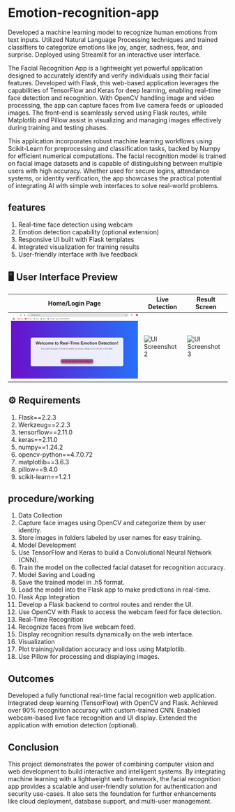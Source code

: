 # Emotion-recognition-app
Developed a machine learning model to recognize human emotions from text inputs. Utilized Natural Language Processing techniques and trained classifiers to categorize emotions like joy, anger, sadness, fear, and surprise. Deployed using Streamlit for an interactive user interface.

The Facial Recognition App is a lightweight yet powerful application designed to accurately identify and verify individuals using their facial features. Developed with Flask, this web-based application leverages the capabilities of TensorFlow and Keras for deep learning, enabling real-time face detection and recognition. With OpenCV handling image and video processing, the app can capture faces from live camera feeds or uploaded images. The front-end is seamlessly served using Flask routes, while Matplotlib and Pillow assist in visualizing and managing images effectively during training and testing phases.

This application incorporates robust machine learning workflows using Scikit-Learn for preprocessing and classification tasks, backed by Numpy for efficient numerical computations. The facial recognition model is trained on facial image datasets and is capable of distinguishing between multiple users with high accuracy. Whether used for secure logins, attendance systems, or identity verification, the app showcases the practical potential of integrating AI with simple web interfaces to solve real-world problems.

## features
1) Real-time face detection using webcam
2) Emotion detection capability (optional extension)
3) Responsive UI built with Flask templates
4) Integrated visualization for training results
5) User-friendly interface with live feedback

## 🖥️ User Interface Preview

| Home/Login Page | Live Detection | Result Screen |
|-----------------|----------------|----------------|
| ![UI Screenshot 1](https://github.com/profitter261/Emotion-recognition-app/blob/main/User%20interface%20images/Screenshot%202025-03-17%20111548.png) | ![UI Screenshot 2](./WhatsApp%20Image%202025-03-17%20at%2011.19.32_038cd37b.jpg) | ![UI Screenshot 3](./image.png) |

## ⚙️ Requirements

1) Flask==2.2.3
2) Werkzeug==2.2.3
3) tensorflow==2.11.0
4) keras==2.11.0
5) numpy==1.24.2
6) opencv-python==4.7.0.72
7) matplotlib==3.6.3
8) pillow==9.4.0
9) scikit-learn==1.2.1

## procedure/working

1) Data Collection
2) Capture face images using OpenCV and categorize them by user identity.
3) Store images in folders labeled by user names for easy training.
4) Model Development
5) Use TensorFlow and Keras to build a Convolutional Neural Network (CNN).
6) Train the model on the collected facial dataset for recognition accuracy.
7) Model Saving and Loading
8) Save the trained model in .h5 format.
9) Load the model into the Flask app to make predictions in real-time.
10) Flask App Integration
11) Develop a Flask backend to control routes and render the UI.
12) Use OpenCV with Flask to access the webcam feed for face detection.
13) Real-Time Recognition
14) Recognize faces from live webcam feed.
15) Display recognition results dynamically on the web interface.
16) Visualization
17) Plot training/validation accuracy and loss using Matplotlib.
18) Use Pillow for processing and displaying images.

## Outcomes

Developed a fully functional real-time facial recognition web application.
Integrated deep learning (TensorFlow) with OpenCV and Flask.
Achieved over 90% recognition accuracy with custom-trained CNN.
Enabled webcam-based live face recognition and UI display.
Extended the application with emotion detection (optional).

## Conclusion

This project demonstrates the power of combining computer vision and web development to build interactive and intelligent systems. By integrating machine learning with a lightweight web framework, the facial recognition app provides a scalable and user-friendly solution for authentication and security use-cases. It also sets the foundation for further enhancements like cloud deployment, database support, and multi-user management.






